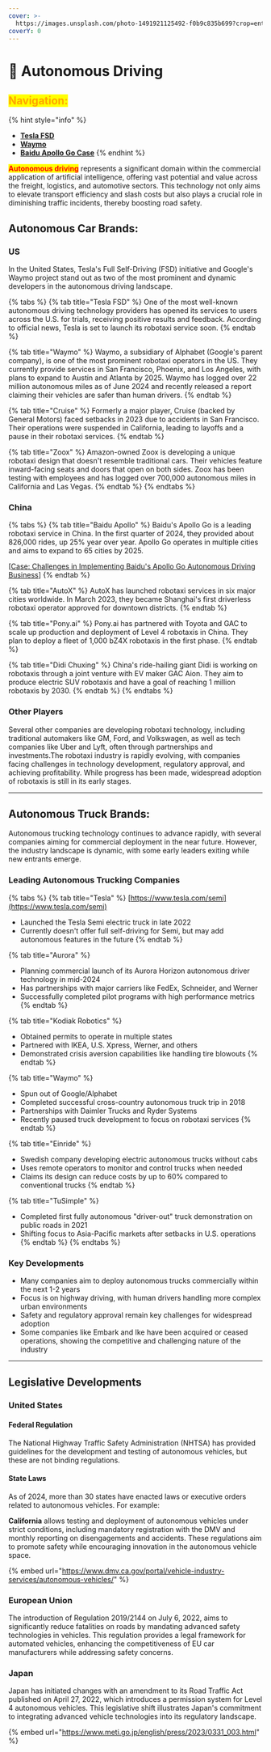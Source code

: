 ```yaml
---
cover: >-
  https://images.unsplash.com/photo-1491921125492-f0b9c835b699?crop=entropy&cs=srgb&fm=jpg&ixid=M3wxOTcwMjR8MHwxfHNlYXJjaHwzfHxhdXRvJTIwZHJpdmV8ZW58MHx8fHwxNzE4NjAwNTQxfDA&ixlib=rb-4.0.3&q=85
coverY: 0
---
```


# 🚗 Autonomous Driving

## <mark style="color:orange;">Navigation:</mark>

{% hint style="info" %}
* [**Tesla FSD**](tesla-fsd.md)
* [**Waymo**](waymo.md)
* [**Baidu Apollo Go Case**](case-challenges-in-implementing-baidus-apollo-go-autonomous-driving-business.md)
{% endhint %}

<mark style="color:red;">**Autonomous driving**</mark> represents a significant domain within the commercial application of artificial intelligence, offering vast potential and value across the freight, logistics, and automotive sectors. This technology not only aims to elevate transport efficiency and slash costs but also plays a crucial role in diminishing traffic incidents, thereby boosting road safety.&#x20;

## Autonomous Car Brands:

### **US**

In the United States, Tesla's Full Self-Driving (FSD) initiative and Google's Waymo project stand out as two of the most prominent and dynamic developers in the autonomous driving landscape.

{% tabs %}
{% tab title="Tesla FSD" %}
One of the most well-known autonomous driving technology providers has opened its services to users across the U.S. for trials, receiving positive results and feedback. According to official news, Tesla is set to launch its robotaxi service soon.
{% endtab %}

{% tab title="Waymo" %}
Waymo, a subsidiary of Alphabet (Google's parent company), is one of the most prominent robotaxi operators in the US. They currently provide services in San Francisco, Phoenix, and Los Angeles, with plans to expand to Austin and Atlanta by 2025. Waymo has logged over 22 million autonomous miles as of June 2024 and recently released a report claiming their vehicles are safer than human drivers.
{% endtab %}

{% tab title="Cruise" %}
Formerly a major player, Cruise (backed by General Motors) faced setbacks in 2023 due to accidents in San Francisco. Their operations were suspended in California, leading to layoffs and a pause in their robotaxi services.
{% endtab %}

{% tab title="Zoox" %}
Amazon-owned Zoox is developing a unique robotaxi design that doesn't resemble traditional cars. Their vehicles feature inward-facing seats and doors that open on both sides. Zoox has been testing with employees and has logged over 700,000 autonomous miles in California and Las Vegas.
{% endtab %}
{% endtabs %}



### China

{% tabs %}
{% tab title="Baidu Apollo" %}
Baidu's Apollo Go is a leading robotaxi service in China. In the first quarter of 2024, they provided about 826,000 rides, up 25% year over year. Apollo Go operates in multiple cities and aims to expand to 65 cities by 2025.

\[[Case: Challenges in Implementing Baidu's Apollo Go Autonomous Driving Business](case-challenges-in-implementing-baidus-apollo-go-autonomous-driving-business.md)]
{% endtab %}

{% tab title="AutoX" %}
AutoX has launched robotaxi services in six major cities worldwide. In March 2023, they became Shanghai's first driverless robotaxi operator approved for downtown districts.
{% endtab %}

{% tab title="Pony.ai" %}
Pony.ai has partnered with Toyota and GAC to scale up production and deployment of Level 4 robotaxis in China. They plan to deploy a fleet of 1,000 bZ4X robotaxis in the first phase.
{% endtab %}

{% tab title="Didi Chuxing" %}
China's ride-hailing giant Didi is working on robotaxis through a joint venture with EV maker GAC Aion. They aim to produce electric SUV robotaxis and have a goal of reaching 1 million robotaxis by 2030.
{% endtab %}
{% endtabs %}



### Other Players

Several other companies are developing robotaxi technology, including traditional automakers like GM, Ford, and Volkswagen, as well as tech companies like Uber and Lyft, often through partnerships and investments.The robotaxi industry is rapidly evolving, with companies facing challenges in technology development, regulatory approval, and achieving profitability. While progress has been made, widespread adoption of robotaxis is still in its early stages.



***

## Autonomous Truck Brands:

Autonomous trucking technology continues to advance rapidly, with several companies aiming for commercial deployment in the near future. However, the industry landscape is dynamic, with some early leaders exiting while new entrants emerge.

### Leading Autonomous Trucking Companies

{% tabs %}
{% tab title="Tesla" %}
[https://www.tesla.com/semi](https://www.tesla.com/semi)

* Launched the Tesla Semi electric truck in late 2022
* Currently doesn't offer full self-driving for Semi, but may add autonomous features in the future
{% endtab %}

{% tab title="Aurora" %}


* Planning commercial launch of its Aurora Horizon autonomous driver technology in mid-2024
* Has partnerships with major carriers like FedEx, Schneider, and Werner
* Successfully completed pilot programs with high performance metrics
{% endtab %}

{% tab title="Kodiak Robotics" %}
* Obtained permits to operate in multiple states
* Partnered with IKEA, U.S. Xpress, Werner, and others
* Demonstrated crisis aversion capabilities like handling tire blowouts
{% endtab %}

{% tab title="Waymo" %}


* Spun out of Google/Alphabet
* Completed successful cross-country autonomous truck trip in 2018
* Partnerships with Daimler Trucks and Ryder Systems
* Recently paused truck development to focus on robotaxi services
{% endtab %}

{% tab title="Einride" %}


* Swedish company developing electric autonomous trucks without cabs
* Uses remote operators to monitor and control trucks when needed
* Claims its design can reduce costs by up to 60% compared to conventional trucks
{% endtab %}

{% tab title="TuSimple" %}


* Completed first fully autonomous "driver-out" truck demonstration on public roads in 2021
* Shifting focus to Asia-Pacific markets after setbacks in U.S. operations
{% endtab %}
{% endtabs %}

### Key Developments

* Many companies aim to deploy autonomous trucks commercially within the next 1-2 years
* Focus is on highway driving, with human drivers handling more complex urban environments
* Safety and regulatory approval remain key challenges for widespread adoption
* Some companies like Embark and Ike have been acquired or ceased operations, showing the competitive and challenging nature of the industry



***

## Legislative Developments <a href="#legislative-developments" id="legislative-developments"></a>

### United States <a href="#united-states" id="united-states"></a>

#### Federal Regulation

The National Highway Traffic Safety Administration (NHTSA) has provided guidelines for the development and testing of autonomous vehicles, but these are not binding regulations.

#### State Laws

As of 2024, more than 30 states have enacted laws or executive orders related to autonomous vehicles. For example:

**California** allows testing and deployment of autonomous vehicles under strict conditions, including mandatory registration with the DMV and monthly reporting on disengagements and accidents. These regulations aim to promote safety while encouraging innovation in the autonomous vehicle space.

{% embed url="https://www.dmv.ca.gov/portal/vehicle-industry-services/autonomous-vehicles/" %}

### European Union

The introduction of Regulation 2019/2144 on July 6, 2022, aims to significantly reduce fatalities on roads by mandating advanced safety technologies in vehicles. This regulation provides a legal framework for automated vehicles, enhancing the competitiveness of EU car manufacturers while addressing safety concerns.



### Japan

Japan has initiated changes with an amendment to its Road Traffic Act published on April 27, 2022, which introduces a permission system for Level 4 autonomous vehicles. This legislative shift illustrates Japan's commitment to integrating advanced vehicle technologies into its regulatory landscape.

{% embed url="https://www.meti.go.jp/english/press/2023/0331_003.html" %}

